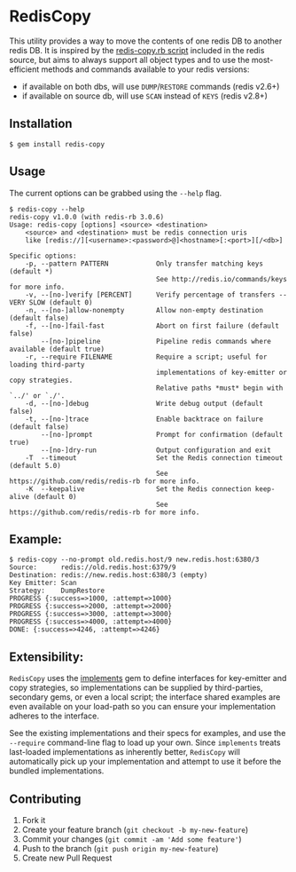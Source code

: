 # RedisCopy

This utility provides a way to move the contents of one redis DB to another
redis DB. It is inspired by the [redis-copy.rb script][original] included in
the redis source, but aims to always support all object types and to use the
most-efficient methods and commands available to your redis versions:

 - if available on both dbs, will use `DUMP`/`RESTORE` commands (redis v2.6+)
 - if available on source db, will use `SCAN` instead of `KEYS` (redis v2.8+)

[original]: https://github.com/antirez/redis/commits/unstable/utils/redis-copy.rb

## Installation

    $ gem install redis-copy

## Usage

The current options can be grabbed using the `--help` flag.

```
$ redis-copy --help
redis-copy v1.0.0 (with redis-rb 3.0.6)
Usage: redis-copy [options] <source> <destination>
    <source> and <destination> must be redis connection uris
    like [redis://][<username>:<password>@]<hostname>[:<port>][/<db>]

Specific options:
    -p, --pattern PATTERN            Only transfer matching keys (default *)
                                     See http://redis.io/commands/keys for more info.
    -v, --[no-]verify [PERCENT]      Verify percentage of transfers -- VERY SLOW (default 0)
    -n, --[no-]allow-nonempty        Allow non-empty destination (default false)
    -f, --[no-]fail-fast             Abort on first failure (default false)
        --[no-]pipeline              Pipeline redis commands where available (default true)
    -r, --require FILENAME           Require a script; useful for loading third-party
                                     implementations of key-emitter or copy strategies.
                                     Relative paths *must* begin with `../' or `./'.
    -d, --[no-]debug                 Write debug output (default false)
    -t, --[no-]trace                 Enable backtrace on failure (default false)
        --[no-]prompt                Prompt for confirmation (default true)
        --[no-]dry-run               Output configuration and exit
    -T  --timeout                    Set the Redis connection timeout (default 5.0)
                                     See https://github.com/redis/redis-rb for more info.
    -K  --keepalive                  Set the Redis connection keep-alive (default 0)
                                     See https://github.com/redis/redis-rb for more info.
```

## Example:

```
$ redis-copy --no-prompt old.redis.host/9 new.redis.host:6380/3
Source:      redis://old.redis.host:6379/9
Destination: redis://new.redis.host:6380/3 (empty)
Key Emitter: Scan
Strategy:    DumpRestore
PROGRESS {:success=>1000, :attempt=>1000}
PROGRESS {:success=>2000, :attempt=>2000}
PROGRESS {:success=>3000, :attempt=>3000}
PROGRESS {:success=>4000, :attempt=>4000}
DONE: {:success=>4246, :attempt=>4246}
```

## Extensibility:

`RedisCopy` uses the [implements][] gem to define interfaces for key-emitter
and copy strategies, so implementations can be supplied by third-parties,
secondary gems, or even a local script; the interface shared examples are even
available on your load-path so you can ensure your implementation adheres to
the interface.

See the existing implementations and their specs for examples, and use the
`--require` command-line flag to load up your own. Since `implements` treats
last-loaded implementations as inherently better, `RedisCopy` will automatically
pick up your implementation and attempt to use it before the bundled
implementations.

[implements]: https://rubygems.org/gems/implements

## Contributing

1. Fork it
2. Create your feature branch (`git checkout -b my-new-feature`)
3. Commit your changes (`git commit -am 'Add some feature'`)
4. Push to the branch (`git push origin my-new-feature`)
5. Create new Pull Request
